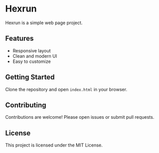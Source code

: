 # Hexrun

Hexrun is a simple web page project.

## Features

- Responsive layout
- Clean and modern UI
- Easy to customize

## Getting Started

Clone the repository and open `index.html` in your browser.

## Contributing

Contributions are welcome! Please open issues or submit pull requests.

## License

This project is licensed under the MIT License.

